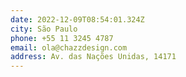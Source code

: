 ```yaml
---
date: 2022-12-09T08:54:01.324Z
city: São Paulo
phone: +55 11 3245 4787
email: ola@chazzdesign.com
address: Av. das Nações Unidas, 14171
---
```


